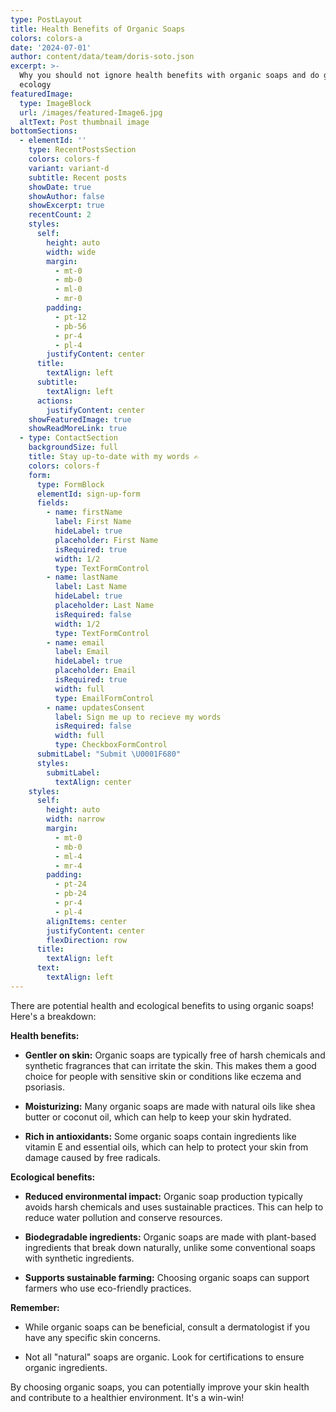 ```yaml
---
type: PostLayout
title: Health Benefits of Organic Soaps
colors: colors-a
date: '2024-07-01'
author: content/data/team/doris-soto.json
excerpt: >-
  Why you should not ignore health benefits with organic soaps and do good for
  ecology
featuredImage:
  type: ImageBlock
  url: /images/featured-Image6.jpg
  altText: Post thumbnail image
bottomSections:
  - elementId: ''
    type: RecentPostsSection
    colors: colors-f
    variant: variant-d
    subtitle: Recent posts
    showDate: true
    showAuthor: false
    showExcerpt: true
    recentCount: 2
    styles:
      self:
        height: auto
        width: wide
        margin:
          - mt-0
          - mb-0
          - ml-0
          - mr-0
        padding:
          - pt-12
          - pb-56
          - pr-4
          - pl-4
        justifyContent: center
      title:
        textAlign: left
      subtitle:
        textAlign: left
      actions:
        justifyContent: center
    showFeaturedImage: true
    showReadMoreLink: true
  - type: ContactSection
    backgroundSize: full
    title: Stay up-to-date with my words ✍️
    colors: colors-f
    form:
      type: FormBlock
      elementId: sign-up-form
      fields:
        - name: firstName
          label: First Name
          hideLabel: true
          placeholder: First Name
          isRequired: true
          width: 1/2
          type: TextFormControl
        - name: lastName
          label: Last Name
          hideLabel: true
          placeholder: Last Name
          isRequired: false
          width: 1/2
          type: TextFormControl
        - name: email
          label: Email
          hideLabel: true
          placeholder: Email
          isRequired: true
          width: full
          type: EmailFormControl
        - name: updatesConsent
          label: Sign me up to recieve my words
          isRequired: false
          width: full
          type: CheckboxFormControl
      submitLabel: "Submit \U0001F680"
      styles:
        submitLabel:
          textAlign: center
    styles:
      self:
        height: auto
        width: narrow
        margin:
          - mt-0
          - mb-0
          - ml-4
          - mr-4
        padding:
          - pt-24
          - pb-24
          - pr-4
          - pl-4
        alignItems: center
        justifyContent: center
        flexDirection: row
      title:
        textAlign: left
      text:
        textAlign: left
---
```

 There are potential health and ecological benefits to using organic soaps! Here's a breakdown:

**Health benefits:**

*   **Gentler on skin:** Organic soaps are typically free of harsh chemicals and synthetic fragrances that can irritate the skin. This makes them a good choice for people with sensitive skin or conditions like eczema and psoriasis.

*   **Moisturizing:** Many organic soaps are made with natural oils like shea butter or coconut oil, which can help to keep your skin hydrated.

*   **Rich in antioxidants:** Some organic soaps contain ingredients like vitamin E and essential oils, which can help to protect your skin from damage caused by free radicals.

**Ecological benefits:**

*   **Reduced environmental impact:** Organic soap production typically avoids harsh chemicals and uses sustainable practices. This can help to reduce water pollution and conserve resources.

*   **Biodegradable ingredients:** Organic soaps are made with plant-based ingredients that break down naturally, unlike some conventional soaps with synthetic ingredients.

*   **Supports sustainable farming:** Choosing organic soaps can support farmers who use eco-friendly practices.

**Remember:**

*   While organic soaps can be beneficial, consult a dermatologist if you have any specific skin concerns.

*   Not all "natural" soaps are organic. Look for certifications to ensure organic ingredients.

By choosing organic soaps, you can potentially improve your skin health and contribute to a healthier environment. It's a win-win!





